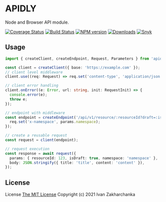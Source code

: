 # APIDLY

Node and Browser API module.

[![Coverage Status][codecov-image]][codecov-url]
[![Build Status][github-image]][github-url]
[![NPM version][npm-image]][npm-url]
[![Downloads][downloads-image]][npm-url]
[![Snyk][snyk-image]][snyk-url]

## Usage

```typescript
import { createClient, createEndpoint, Request, Parameters } from 'apidly';

const client = createClient({ base: 'https://example.com' });
// client level middleware
client.use((req: Request) => req.set('content-type', 'application/json'));

// client error handling
client.onError((e: Error, url: string, init: RequestInit) => {
  console.error(e);
  throw e;
});

// endpoint with middleware
const endpoint = createEndpoint('/api/v1/resource/:resourceId?draft=:isDraft', 'post', (req: Request, params: Parameters) => {
  req.set('x-namespace', params.namespace);
});

// create a reusable request
const request = client(endpoint);

// request execution
const response = await request({
  params: { resourceId: 123, isDraft: true, namespace: 'namespace' },
  body: JSON.stringify({ title: 'title', content: 'content' }),
});
```

## License
License [The MIT License](http://opensource.org/licenses/MIT)
Copyright (c) 2021 Ivan Zakharchanka

[npm-url]: https://www.npmjs.com/package/apidly
[downloads-image]: https://img.shields.io/npm/dw/apidly.svg?maxAge=43200
[npm-image]: https://img.shields.io/npm/v/apidly.svg?maxAge=43200
[github-url]: https://github.com/3axap4eHko/apidly/actions/workflows/cicd.yml
[github-image]: https://github.com/3axap4eHko/apidly/actions/workflows/cicd.yml/badge.svg
[codecov-url]: https://codecov.io/gh/3axap4eHko/apidly
[codecov-image]: https://codecov.io/gh/3axap4eHko/apidly/branch/master/graph/badge.svg?token=JZ8QCGH6PI
[snyk-url]: https://snyk.io/test/npm/apidly/latest
[snyk-image]: https://img.shields.io/snyk/vulnerabilities/github/3axap4eHko/apidly.svg?maxAge=43200
